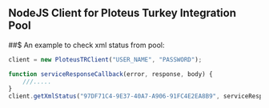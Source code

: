 ## NodeJS Client for Ploteus Turkey Integration Pool

##$ An example to check xml status from pool:

```javascript
client = new PloteusTRClient("USER_NAME", "PASSWORD");

function serviceResponseCallback(error, response, body) {
    ///.....
}
client.getXmlStatus("97DF71C4-9E37-40A7-A906-91FC4E2EA8B9", serviceResponseCallback);
```
